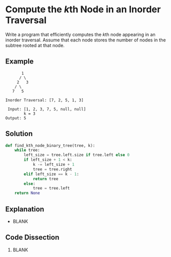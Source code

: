 # Compute the *k*th Node in an Inorder Traversal
Write a program that efficiently computes the *k*th node appearing in an inorder traversal. Assume that each node stores the number of nodes in the subtree rooted at that node.

## Example
```
       1
      / \
     2   3
    / \
   7   5

Inorder Traversal: [7, 2, 5, 1, 3]

 Input: [1, 2, 3, 7, 5, null, null]
        k = 3
Output: 5
```

## Solution
```python
def find_kth_node_binary_tree(tree, k):
    while tree:
        left_size = tree.left.size if tree.left else 0
        if left_size + 1 < k:
            k -= left_size + 1
            tree = tree.right
        elif left_size == k - 1:
            return tree
        else:
            tree = tree.left
    return None
```

## Explanation
* BLANK

## Code Dissection
1. BLANK